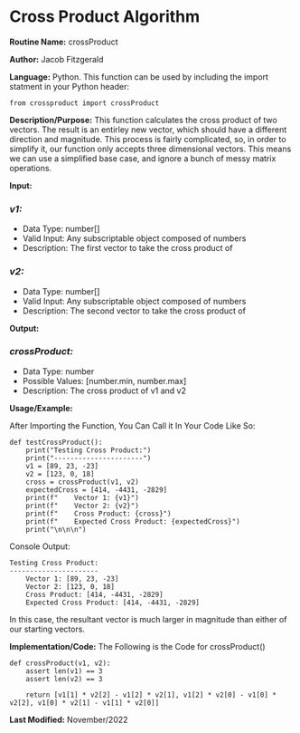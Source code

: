 # Cross Product Algorithm

**Routine Name:** crossProduct

**Author:** Jacob Fitzgerald

**Language:** Python. This function can be used by including the import statment in your Python header:
```
from crossproduct import crossProduct
```

**Description/Purpose:** This function calculates the cross product of two vectors. The result is an entirley new vector, which should have a different direction and magnitude. This process is fairly complicated, so, in order to simplify it, our function only accepts three dimensional vectors. This means we can use a simplified base case, and ignore a bunch of messy matrix operations. 

**Input:**
### *v1:* 
  * Data Type: number[]
  * Valid Input: Any subscriptable object composed of numbers
  * Description: The first vector to take the cross product of

  ### *v2:* 
  * Data Type: number[]
  * Valid Input: Any subscriptable object composed of numbers
  * Description: The second vector to take the cross product of

**Output:** 
### *crossProduct:*
  * Data Type: number
  * Possible Values: [number.min, number.max]
  * Description: The cross product of v1 and v2

**Usage/Example:**

After Importing the Function, You Can Call it In Your Code Like So:

```
def testCrossProduct():
    print("Testing Cross Product:")
    print("----------------------")
    v1 = [89, 23, -23]
    v2 = [123, 0, 18]
    cross = crossProduct(v1, v2)
    expectedCross = [414, -4431, -2829]
    print(f"    Vector 1: {v1}")
    print(f"    Vector 2: {v2}")
    print(f"    Cross Product: {cross}")
    print(f"    Expected Cross Product: {expectedCross}")
    print("\n\n\n")
```

Console Output:
```
Testing Cross Product:
----------------------
    Vector 1: [89, 23, -23]
    Vector 2: [123, 0, 18]
    Cross Product: [414, -4431, -2829]
    Expected Cross Product: [414, -4431, -2829]
```
In this case, the resultant vector is much larger in magnitude than either of our starting vectors. 

**Implementation/Code:** The Following is the Code for crossProduct()
```
def crossProduct(v1, v2):
    assert len(v1) == 3
    assert len(v2) == 3

    return [v1[1] * v2[2] - v1[2] * v2[1], v1[2] * v2[0] - v1[0] * v2[2], v1[0] * v2[1] - v1[1] * v2[0]]

```
**Last Modified:** November/2022